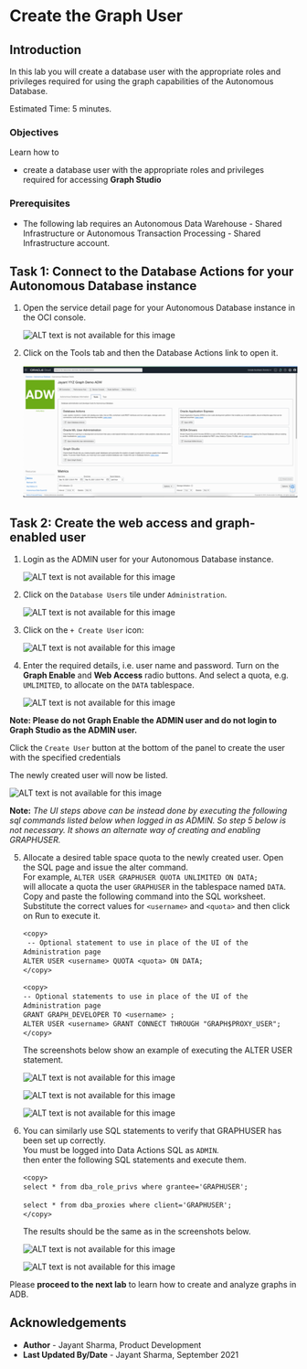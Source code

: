 
# Create the Graph User

## Introduction

In this lab you will create a database user with the appropriate roles and privileges required for using the graph capabilities of the Autonomous Database.

Estimated Time: 5 minutes. 

### Objectives

Learn how to
-  create a database user with the appropriate roles and privileges required for accessing **Graph Studio**


### Prerequisites

- The following lab requires an Autonomous Data Warehouse - Shared Infrastructure or Autonomous Transaction Processing - Shared Infrastructure account. 

## Task 1: Connect to the Database Actions for your Autonomous Database instance


1. Open the service detail page for your Autonomous Database instance in the OCI console. 

   ![ALT text is not available for this image](images/adw-details-page.png " ")

2. Click on the Tools tab and then the Database Actions link to open it. 
   
   ![ALT text is not available for this image](images/adb-tools-tab-dbactions.png " ")

## Task 2: Create the web access and graph-enabled user

1. Login as the ADMIN user for your Autonomous Database instance. 

    ![ALT text is not available for this image](./images/login.png " ")

2. Click on the `Database Users` tile under `Administration`. 
   
   ![ALT text is not available for this image](./images/db-actions-users.png " ")
   
3. Click on the `+ Create User` icon:

    ![ALT text is not available for this image](./images/db-actions-create-user.png " ")

4. Enter the required details, i.e. user name and password. Turn on the **Graph Enable** and **Web Access** radio buttons. And select a quota, e.g. `UMLIMITED`,  to allocate on the `DATA` tablespace.
   
   ![ALT text is not available for this image](images/db-actions-create-graph-user.png " ")

**Note: Please do not Graph Enable the ADMIN user and do not login to Graph Studio as the ADMIN user.**

   Click the `Create User` button at the bottom of the panel to create the user with the specified credentials

   The newly created user will now be listed.

   ![ALT text is not available for this image](./images/db-actions-user-created.png " ")   

   **Note:** *The UI steps above can be instead done by executing the following sql commands listed below when logged in as ADMIN. So step 5 below is not necessary. It shows an alternate way of creating and enabling GRAPHUSER.*
   
5. Allocate a desired table space quota to the newly created user. Open the SQL page and issue the alter command.  
   For example, 
   `ALTER USER GRAPHUSER QUOTA UNLIMITED ON DATA;`   
   will allocate a quota the user `GRAPHUSER` in the tablespace named `DATA`.  
   Copy and paste the following command into the SQL worksheet.  
   Substitute the correct values for  `<username>` and `<quota>` and then click on Run to execute it.
   ```
   <copy>
    -- Optional statement to use in place of the UI of the Administration page
   ALTER USER <username> QUOTA <quota> ON DATA;
   </copy>
   ```

   ```
   <copy>
   -- Optional statements to use in place of the UI of the Administration page
   GRANT GRAPH_DEVELOPER TO <username> ;
   ALTER USER <username> GRANT CONNECT THROUGH "GRAPH$PROXY_USER";
   </copy>
   ``` 

   The screenshots below show an example of executing the ALTER USER statement.

   ![ALT text is not available for this image](./images/alter-user.png " ")  

   ![ALT text is not available for this image](./images/run-sql.png " ")  

   ![ALT text is not available for this image](./images/user-altered.png " ") 
 
 6. You can similarly use SQL statements to verify that GRAPHUSER has been set up correctly.  
    You must be logged into Data Actions SQL as `ADMIN`.  
    then enter the following SQL statements and execute them. 
     
    ```
    <copy>
    select * from dba_role_privs where grantee='GRAPHUSER';

    select * from dba_proxies where client='GRAPHUSER';
    </copy>
    ```
    The results should be the same as in the screenshots below.

    ![ALT text is not available for this image](images/graphuser-role-privs.png " ")

    ![ALT text is not available for this image](images/graphuser-proxy-grant.png " ")



Please **proceed to the next lab** to learn how to create and analyze graphs in ADB.

## Acknowledgements
* **Author** - Jayant Sharma, Product Development
* **Last Updated By/Date** - Jayant Sharma, September 2021
  
